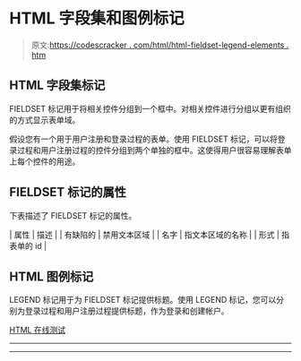 # HTML 字段集和图例标记

> 原文:[https://codescracker . com/html/html-fieldset-legend-elements . htm](https://codescracker.com/html/html-fieldset-legend-elements.htm)

## HTML 字段集标记

FIELDSET 标记用于将相关控件分组到一个框中。对相关控件进行分组以更有组织的方式显示表单域。

假设您有一个用于用户注册和登录过程的表单。使用 FIELDSET 标记，可以将登录过程和用户注册过程的控件分组到两个单独的框中。这使得用户很容易理解表单上每个控件的用途。

## FIELDSET 标记的属性

下表描述了 FIELDSET 标记的属性。

| 属性 | 描述 |
| 有缺陷的 | 禁用文本区域 |
| 名字 | 指文本区域的名称 |
| 形式 | 指表单的 id |

## HTML 图例标记

LEGEND 标记用于为 FIELDSET 标记提供标题。使用 LEGEND 标记，您可以分别为登录过程和用户注册过程提供标题，作为登录和创建帐户。

[HTML 在线测试](/exam/showtest.php?subid=4)

* * *

* * *